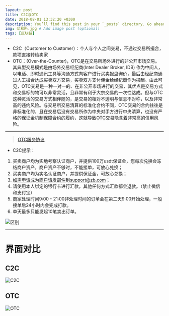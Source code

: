 ```yaml
---
layout: post
title: C2C与OTC
date: 2018-08-01 13:32:20 +0300
description: You’ll find this post in your `_posts` directory. Go ahead and edit it and re-build the site to see your changes. # Add post description (optional)
img: 交易所.jpg # Add image post (optional)
tags: [区块链]
---
```


- C2C（Customer to Customer）：个人与个人之间交易，不通过交易所撮合，款项直接转给卖家
- OTC：(Over-the-Counter)，OTC是在交易所场外进行的非公开市场交易。其典型交易模式是由场外交易经纪商(Inter Dealer Broker, IDB) 作为中间人，以电话、即时通讯工具等沟通方式向客户进行买卖报盘询价，最后由经纪商通过人工撮合达成买卖双方交易，买卖双方支付佣金给经纪商作为报酬。由此可见，OTC交易是一种一对一的、在非公开市场进行的交易，其优点是交易方式和交易标的物可以非常灵活，且非常有利于大宗交易的一次性达成。但与OTC这种灵活的交易方式相伴随的，是交易的相对不透明与信息不对称，以及非常高的违约风险。与交易所交易清算的标准化合约不同，OTC交易的合约往往是非标准化的，且在交易后没有交易所作为中央对手方进行中央清算，也没有严格的保证金机制保障合约的履约，这就导致OTC交易隐含着非常高的信用风险。

---

> [OTC服务协议](https://www.zb.cn/i/document?item=7)

- C2C提示：
1. 买卖商户均为实地考察认证商户，并提供100万usdt保证金，您每次兑换会冻结商户资产，商户资产不够时，不能接单，可放心兑换；
2. 买卖商户均为实名认证商户，并提供保证金，可放心兑换；
3. 如需申请成为商户请发邮件到support@zb.com；
4. 请使用本人绑定的银行卡进行汇款，其他任何方式汇款都会退款。（禁止微信和支付宝）
5. 商家处理时间9:00 - 21:00非处理时间的订单会在第二天9:00开始处理，一般接单后24小时内会完成打款。
6. 单天最多只能发起10笔卖出订单。

![区别](https://images.gitee.com/uploads/images/2018/0731/093931_9ee7505d_403526.png "屏幕截图.png")

---

# 界面对比
## C2C
![C2C](https://images.gitee.com/uploads/images/2018/0731/101710_b6375b4f_403526.png "屏幕截图.png") 
## OTC
![OTC](https://images.gitee.com/uploads/images/2018/0731/101729_3705d70e_403526.png "屏幕截图.png")